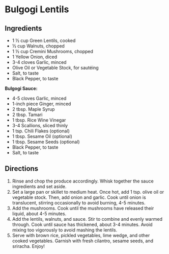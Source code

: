 # Bulgogi Lentils

## Ingredients

* 1 ½ cup Green Lentils, cooked
* ½ cup Walnuts, chopped
* 1 ½ cup Cremini Mushrooms, chopped
* 1 Yellow Onion, diced
* 3-4 cloves Garlic, minced
* Olive Oil or Vegetable Stock, for sautéing
* Salt, to taste
* Black Pepper, to taste

**Bulgogi Sauce:**

* 4-5 cloves Garlic, minced
* 1-inch piece Ginger, minced
* 2 tbsp. Maple Syrup
* 2 tbsp. Tamari
* 1 tbsp. Rice Wine Vinegar
* 3-4 Scallions, sliced thinly
* 1 tsp. Chili Flakes (optional)
* 1 tbsp. Sesame Oil (optional)
* 1 tbsp. Sesame Seeds (optional)
* Black Pepper, to taste
* Salt, to taste

## Directions

1. Rinse and chop the produce accordingly.  Whisk together the sauce ingredients and set aside.
1. Set a large pan or skillet to medium heat.  Once hot, add 1 tsp. olive oil or vegetable stock.  Then, add onion and garlic.  Cook until onion is translucent, stirring occasionally to avoid burning, 4-5 minutes.
1. Add the mushrooms.  Cook until the mushrooms have released their liquid, about 4-5 minutes.
1. Add the lentils, walnuts, and sauce.  Stir to combine and evenly warmed through.  Cook until sauce has thickened, about 3-4 minutes.  Avoid mixing too vigorously to avoid mashing the lentils.
1. Serve with brown rice, pickled vegetables, lime wedge, and other cooked vegetables.  Garnish with fresh cilantro, sesame seeds, and sriracha.  Enjoy!
